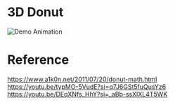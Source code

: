 # 3D Donut

![Demo Animation](https://example.com/path/to/your/demo.gif)

# Reference 
https://www.a1k0n.net/2011/07/20/donut-math.html
https://youtu.be/typMO-5VudE?si=q7J6GSt5fuQusYz6
https://youtu.be/DEqXNfs_HhY?si=_aBb-ssXlXL4T5WK
